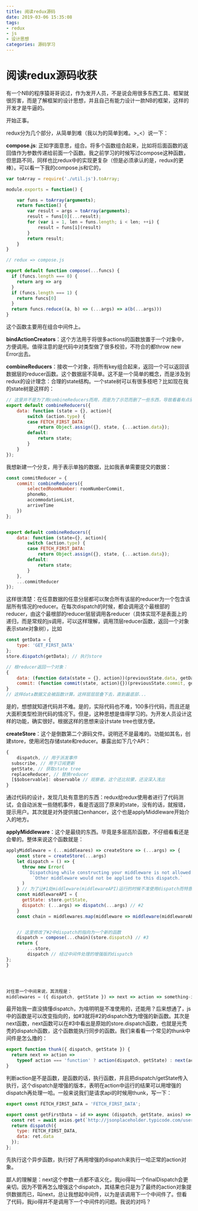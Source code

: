 ```yaml
---
title: 阅读redux源码
date: 2019-03-06 15:35:08
tags:
- redux
- js
- 设计思想
categories: 源码学习
---
```

# 阅读redux源码收获
有一个NB的程序猿哥哥说过，作为发开人员，不是说会用很多东西工具、框架就很厉害，而是了解框架的设计思想，并且自己有能力设计一款NB的框架，这样的开发才是牛逼的。

开始正事。

redux分为几个部分，从简单到难（我以为的简单到难。>_<）说一下：

**compose.js**: 正如字面意思，组合。将多个函数组合起来，比如将后面函数的返回值作为参数传递给前面一个函数。我之前学习的时候写过compose这种函数，但思路不同，同样也比redux中的实现更复杂（但是必须承认的是，redux的更棒）。可以看一下我的compose.js和它的，
<!-- more -->
```js
var toArray = require('./util.js').toArray;

module.exports = function() {

    var funs = toArray(arguments);
    return function() {
        var result = args = toArray(arguments);
        result = funs[0](...result);
        for (var i = 1, len = funs.length; i < len; ++i) {
            result = funs[i](result)
        }
        return result;
    }
}

// redux => compose.js

export default function compose(...funcs) {
  if (funcs.length === 0) {
    return arg => arg
  }
  if (funcs.length === 1) {
    return funcs[0]
  }
  return funcs.reduce((a, b) => (...args) => a(b(...args)))
}
```
这个函数主要用在组合中间件上。

**bindActionCreators**：这个方法用于将很多actions的函数放置于一个对象中，方便调用。值得注意的是代码中对类型做了很多校验，不符合的都throw new Error出去。

**combineReducers**：接收一个对象，将所有key组合起来，返回一个可以返回该数据层的reducer函数。这个数据层不简单。这不是一个简单的概念，而是涉及到redux的设计理念：合理的state结构。一个state树可以有很多枝吧？比如现在我的state树是这样的：

```js
// 这里并不是为了用combineReducers而用，而是为了示范而删了一些东西，导致看着有点别扭
export default combineReducers({
    data: function (state = {}, action){
        switch (action.type) {
        case FETCH_FIRST_DATA:
            return Object.assign({}, state, {...action.data});
        default:
            return state;
        }
    }
});
```
我想新建一个分支，用于表示单独的数据，比如我表单需要提交的数据：

```js
const commitReducer = {
    commit: combineReducers({
        selectedRoomNumber: roomNumberCommit,
        phoneNo,
        accommodationList,
        arriveTime
    })
};


export default combineReducers({
    data: function (state={}, action){
        switch (action.type) {
        case FETCH_FIRST_DATA:
            return Object.assign({}, state, {...action.data});
        default:
            return state;
        }
    },
    ...commitReducer
});
```
这样很清楚：在任意数据的任意分层都可以聚合所有该层的reducer为一个包含该层所有情况的reducer。在每次dispatch的时候，都会调用这个最根部的reducer，由这个最根部的reducer层层调用各reducer（具体实现不是表面上的递归，而是常规的js调用，可以这样理解，调用顶层reducer函数，返回一个对象表示state对象树），比如

```js
const getData = {
	type: 'GET_FIRST_DATA'
};
store.dispatch(getData); // 执行store

// 根reducer返回一个对象：
{
	data: (function data(state = {}, action))(previousState.data, getData),
	commit: (function commit(state, action){})(previousState.commit, getData)
}
// 这样data数据又会被函数计算。这样层层层叠下去，直到最底部...
```
是的，想想就知道代码并不难。是的，实际代码也不难，100多行代码，而且还是大面积类型检测代码的情况下。但是，这种思想是值得学习的。为开发人员设计这样的功能，确实很好。根据这样的思想来设计state tree也很方便。

 **createStore**：这个是倒数第二个源码文件。说明还不是最难的。功能如其名，创建store，使用闭包存储state和reducer。暴露出如下几个API：

```javascript
{
	dispatch, // 用于派发事件
  subscribe, // 用于订阅更新
  getState, // 获取state tree
  replaceReducer, // 替换reducer
  [$$observable]: observable // 观察者。这个还比较蒙，还没深入浅出
}
```
通过代码的设计，发现几处有意思的东西：redux给redux使用者进行了代码测试，会自动派发一些随机事件，看是否返回了原来的state，没有的话，就报错，提示用户。其次就是对外提供接口enhancer，这个也是applyMiddleware开始介入的地方。

**applyMiddleware**：这个是最绕的东西。毕竟是多层高阶函数，不仔细看看还是会晕的。整体来说这个函数就是：

```js
applyMiddleware = (...middleares) => createStore => (...args) => {
	const store = createStore(...args)
    let dispatch = () => {
      throw new Error(
        `Dispatching while constructing your middleware is not allowed. ` +
          `Other middleware would not be applied to this dispatch.`
      )
    } // 为了让#1处middleware(middlewareAPI)运行的时候不准使用dispatch而特意加的
    const middlewareAPI = {
      getState: store.getState,
      dispatch: (...args) => dispatch(...args) // #2
    }
    const chain = middlewares.map(middleware => middleware(middlewareAPI)) // #1


	// 这里修改了#2中dispatch的指向为一个新的函数
    dispatch = compose(...chain)(store.dispatch) // #3
	return {
		...store,
		dispatch // 经过中间件处理的增强版的dispatch	
};
}




对任意一个中间来说，其流程是：
middlewares = ({ dispatch, getState }) => next => action => something-interesting
```
最开始我一直没搞懂dispatch，为啥明明是不准使用的，还能用？后来想通了，js中的函数是可以改变指向的，如#3就将#2的dispatch改为增强的新函数。其次是next函数，next函数可以在#3中看出是原始的store.dispatch函数，也就是光秃秃的dispatch函数，这个函数能执行同步的函数。我们来看看一个常见的thunk中间件是怎么撸的：

```js
export function thunk({ dispatch, getState }) {
  return next => action =>
    typeof action === 'function' ? action(dispatch, getState) : next(action)
}
```
判断action是不是函数，是函数的话，执行函数，并且把dispatch/getState传入执行，这个dispatch是增强的版本，表明在action中运行的结果可以用增强的dispatch再处理一哈。一般来说我们是请求api的时候用thunk，写一下：

```js
export const FETCH_FIRST_DATA = 'FETCH_FIRST_DATA';

export const getFirstData = id => async (dispatch, getState, axios) => {
  const ret = await axios.get(`http://jsonplaceholder.typicode.com/users/`);
  return dispatch({
    type: FETCH_FIRST_DATA,
    data: ret.data
  });
};
```
先执行这个异步函数，执行好了再用增强的dispatch来执行一哈正常的action对象。

鄙人的理解是：next这个参数一点都不语义化，我jio得叫一个finalDispatch会更亲切。因为不管再怎么增强这个dispatch，其结果也只是为了最终的action对象提供数据而已，叫next，总让我想起中间件，以为是该调用下一个中间件了。但看了代码，我jio得并不是调用下一个中间件的问题。我说的对吗？
